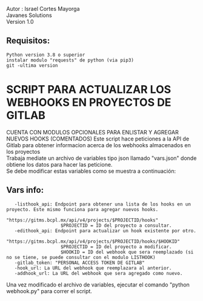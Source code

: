 Autor : Israel Cortes Mayorga <br />
 Javanes Solutions <br />
 Version 1.0 <br />
 ## Requisitos: 
    Python version 3.8 o superior
    instalar modulo "requests" de python (via pip3)
    git -ultima version
#
 # SCRIPT PARA ACTUALIZAR LOS WEBHOOKS EN PROYECTOS DE GITLAB
 CUENTA CON MODULOS OPCIONALES PARA ENLISTAR Y AGREGAR NUEVOS HOOKS (COMENTADOS)
 Este script hace peticiones a la API de Gitlab para obtener informacion acerca de los webhooks almacenados en los proyectos <br /> 
 Trabaja mediate un archivo de variables tipo json llamado "vars.json" donde obtiene los datos para hacer las peticione. <br /> 
 Se debe modificar estas variables como se muestra a continuación: <br />
 ## Vars info:
       -listhook_api: Endpoint para obtener una lista de los hooks en un proyecto. Este mismo funciona para agregar nuevos hooks.
                     "https://gitms.bcpl.mx/api/v4/projects/$PROJECTID/hooks"
                        $PROJECTID = ID del proyecto a consultar.       
       -edithook_api: Endpoint para actualizar un hook existente por otro.
                     "https://gitms.bcpl.mx/api/v4/projects/$PROJECTID/hooks/$HOOKID"
                        $PROJECTID = ID del proyecto a modificar.
                        $HOOKID = ID del webhook que sera reemplazado (si no se tiene, se puede consultar con el modulo LISTHOOK)
       -gitlab_token: "PERSONAL ACCESS TOKEN DE GITLAB" 
       -hook_url: La URL del webhook que reemplazara al anterior.
       -addhook_url: La URL del webhook que sera agregado como nuevo.
Una vez modificado el archivo de variables, ejecutar el comando "python webhook.py" para correr el script. <br />
